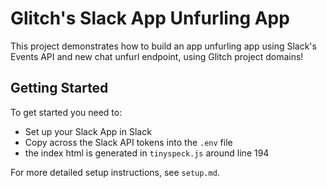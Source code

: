 # Glitch's Slack App Unfurling App
This project demonstrates how to build an app unfurling app using Slack's Events API and new chat unfurl endpoint, using Glitch project domains!


## Getting Started
To get started you need to:
- Set up your Slack App in Slack
- Copy across the Slack API tokens into the `.env` file
- the index html is generated in `tinyspeck.js` around line 194

For more detailed setup instructions, see `setup.md`.
